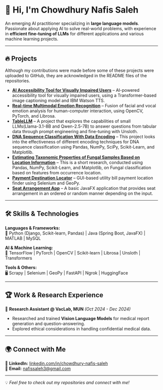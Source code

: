 # 👋 Hi, I'm Chowdhury Nafis Saleh

An emerging AI practitioner specializing in **large language models**. Passionate about applying AI to solve real-world problems, with experience in **efficient fine-tuning of LLMs** for different applications and various machine learning projects.

---

## 🔥 Projects  
Although my contributions were made before some of these projects were uploaded to GitHub, they are acknowledged in the README files of the repositories.

- **[AI Accessibility Tool for Visually Impaired Users](https://github.com/NafisSaleh/AI-Accessibility-Extension-For-Visually-Impaired-Users)** – AI-powered accessibility tool for visually impaired users, using a Transformer-based image captioning model and IBM Watson TTS.  
- **[Real-time Multimodal Emotion Recognition]([#](https://github.com/NafisSaleh/Multimodal-Emotion-Recognition-System))** – Fusion of facial and vocal emotion analysis for human-computer interaction, using OpenCV, PyTorch, and Librosa.  
- **[TableLLM]([#](https://github.com/NafisSaleh/TableLLM))** – A project that explores the capabilities of small LLMs(Llama-3.1-8B and Qwen-2.5-7B) to answer questions from tabular data through prompt engineering and fine-tuning with Unsloth.
- **[DNA Sequence Classification With Data Encoding]([#](https://github.com/NafisSaleh/DNA-Sequence-Classification-with-Data-Encoding))** – This project looks into the effectiveness of different encoding techniques for DNA sequence classification using Pandas, NumPy, SciPy, Scikit-Learn, and Matplotlib.  
- **[Estimating Taxonomic Properties of Fungal Samples Based on Location Information]([#](https://github.com/NafisSaleh/Fungi-Classification-Characteristics-From-Location))** – This is a short research, conducted using Pandas, NumPy, Scikit-Learn, and Matplotlib, on Fungal classification based on features from occurrence location.    
- **[Payment Destination Locator]([#](https://github.com/NafisSaleh/Payment-Destination-Locator))** – GUI-based utility bill payment location finder using Selenium and GeoPy.
- **[Seat Arrangement App]([#](https://github.com/NafisSaleh/SeatSorterFXMaven2))** – A basic JavaFX application that provides seat arrangement in an ordered or random manner depending on the input.  

---

## 🛠️ Skills & Technologies
**Languages & Frameworks:**  
🔹 Python (Django, Scikit-learn, Pandas) | Java (Spring Boot, JavaFX) | MATLAB | MySQL  

**AI & Machine Learning:**  
🧠 TensorFlow | PyTorch | OpenCV | Scikit-learn | Librosa | Unsloth | Transformers

**Tools & Others:**  
🖥️ Scrapy | Selenium | GeoPy | FastAPI | Ngrok | HuggingFace 

---

## 🏆 Work & Research Experience
🔬 **Research Assistant @ VacLab, MUN** *(Oct 2024 - Dec 2024)*  
- Researched and trained **Vision Language Models** for medical report generation and question-answering.  
- Explored ethical considerations in handling confidential medical data.

---

## 🌍 Connect with Me
📌 **LinkedIn:** [linkedin.com/in/chowdhury-nafis-saleh](https://www.linkedin.com/in/chowdhury-nafis-saleh-397251148/)  
📧 **Email:** nafissaleh3@gmail.com  

---

💡 *Feel free to check out my repositories and connect with me!*  
